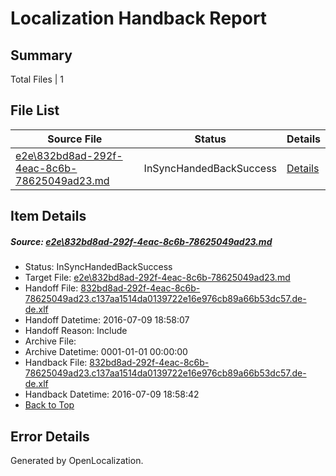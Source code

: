 # <a name='report-top'></a> Localization Handback Report

## Summary
 Total Files | 1

## File List
 Source File | Status | Details 
 ----------- | ------ | ------- 
 [e2e\832bd8ad-292f-4eac-8c6b-78625049ad23.md](https://github.com/OpenLocalizationTestOrg/oltest/blob/12de17eae1691614bb51c1ad18f43d7aec96cf78/e2e/832bd8ad-292f-4eac-8c6b-78625049ad23.md) | InSyncHandedBackSuccess | [Details](#a2e054f0a56c7748217a0387911170d3a5c1f19f1)

## Item Details
##### <a name='a2e054f0a56c7748217a0387911170d3a5c1f19f1'></a> Source: [e2e\832bd8ad-292f-4eac-8c6b-78625049ad23.md](https://github.com/OpenLocalizationTestOrg/oltest/blob/12de17eae1691614bb51c1ad18f43d7aec96cf78/e2e/832bd8ad-292f-4eac-8c6b-78625049ad23.md)
* Status: InSyncHandedBackSuccess
* Target File: [e2e\832bd8ad-292f-4eac-8c6b-78625049ad23.md](https://github.com/OpenLocalizationTestOrg/oltest-dede-fly/blob/ab7096ab486ad50ab87b899dc81a32608875964d/e2e/832bd8ad-292f-4eac-8c6b-78625049ad23.md)
* Handoff File: [832bd8ad-292f-4eac-8c6b-78625049ad23.c137aa1514da0139722e16e976cb89a66b53dc57.de-de.xlf](https://github.com/OpenLocalizationTestOrg/olhandoff-e2e/blob/5946656499fd98bf1ce6a7f91e2b59b697bb161e/ol-handoff/OpenLocalizationTestOrg/oltest-dede-fly/ci/ht/832bd8ad-292f-4eac-8c6b-78625049ad23.c137aa1514da0139722e16e976cb89a66b53dc57.de-de.xlf)
* Handoff Datetime: 2016-07-09 18:58:07
* Handoff Reason: Include
* Archive File: 
* Archive Datetime: 0001-01-01 00:00:00
* Handback File: [832bd8ad-292f-4eac-8c6b-78625049ad23.c137aa1514da0139722e16e976cb89a66b53dc57.de-de.xlf](https://github.com/OpenLocalizationTestOrg/olhandback-e2e/blob/35c954b943d18d6a31067c4e3ed30da2db67c978/ol-handback/OpenLocalizationTestOrg/oltest-dede-fly/ci/ht/832bd8ad-292f-4eac-8c6b-78625049ad23.c137aa1514da0139722e16e976cb89a66b53dc57.de-de.xlf)
* Handback Datetime: 2016-07-09 18:58:42
* [Back to Top](#report-top)


## Error Details

Generated by OpenLocalization.
